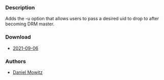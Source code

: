 ### Description
Adds the -u option that allows users to pass a desired uid to drop to after becoming DRM master.

### Download
- [2021-09-06](https://github.com/djpohly/dwl/compare/main...DanielMowitz:privilege-drop.patch)

### Authors
- [Daniel Mowitz](https://github.com/DanielMowitz)